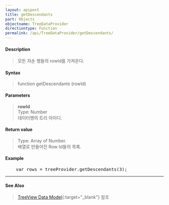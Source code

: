 ```yaml
---
layout: apipost
title: getDescendants
part: Objects
objectname: TreeDataProvider
directiontype: Function
permalink: /api/TreeDataProvider/getDescendants/
---
```



#### Description

> 모든 자손 행들의 rowId를 가져온다.  

#### Syntax

> function getDescendants (rowId)  

#### Parameters

> **rowId**  
> Type: Number  
> 데이터행의 트리 아이디.  

#### Return value

> Type: Array of Number.  
> 배열로 만들어진 Row Id들의 목록.  

#### Example

<pre class="prettyprint">
    var rows = treeProvider.getDescendants(3);
</pre>

---
#### See Also

> [TreeView Data Model](http://demo.realgrid.net/Demo/TreeDataModel){:target="_blank"} 참조   